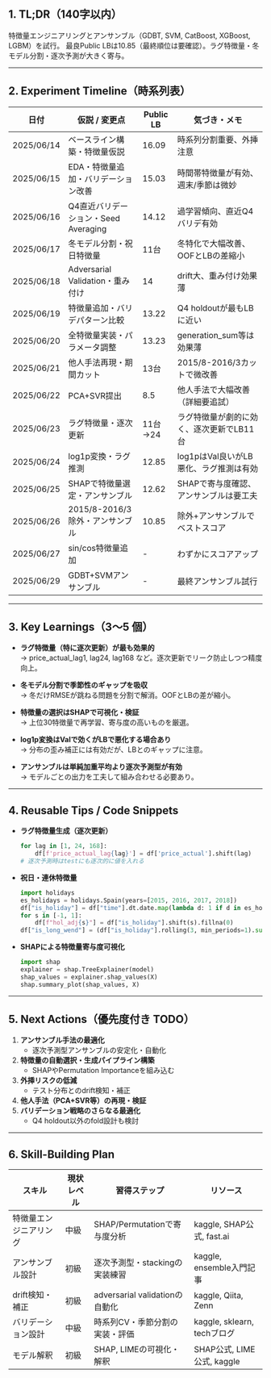 ## 1. TL;DR（140字以内）

特徴量エンジニアリングとアンサンブル（GDBT, SVM, CatBoost, XGBoost, LGBM）を試行。
最良Public LBは10.85（最終順位は要確認）。ラグ特徴量・冬モデル分割・逐次予測が大きく寄与。

---

## 2. Experiment Timeline（時系列表）
| 日付      | 仮説 / 変更点                                   | Public LB   | 気づき・メモ                                 |
|-----------|------------------------------------------------|-------------|----------------------------------------------|
| 2025/06/14| ベースライン構築・特徴量仮説                    | 16.09       | 時系列分割重要、外挿注意                     |
| 2025/06/15| EDA・特徴量追加・バリデーション改善             | 15.03       | 時間帯特徴量が有効、週末/季節は微妙          |
| 2025/06/16| Q4直近バリデーション・Seed Averaging            | 14.12       | 過学習傾向、直近Q4バリデ有効                 |
| 2025/06/17| 冬モデル分割・祝日特徴量                        | 11台        | 冬特化で大幅改善、OOFとLBの差縮小            |
| 2025/06/18| Adversarial Validation・重み付け                | 14          | drift大、重み付け効果薄                     |
| 2025/06/19| 特徴量追加・バリデパターン比較                  | 13.22       | Q4 holdoutが最もLBに近い                    |
| 2025/06/20| 全特徴量実装・パラメータ調整                    | 13.23       | generation_sum等は効果薄                    |
| 2025/06/21| 他人手法再現・期間カット                        | 13台        | 2015/8-2016/3カットで微改善                 |
| 2025/06/22| PCA+SVR提出                                    | 8.5         | 他人手法で大幅改善（詳細要追試）            |
| 2025/06/23| ラグ特徴量・逐次更新                            | 11台→24     | ラグ特徴量が劇的に効く、逐次更新でLB11台     |
| 2025/06/24| log1p変換・ラグ推測                             | 12.85       | log1pはVal良いがLB悪化、ラグ推測は有効       |
| 2025/06/25| SHAPで特徴量選定・アンサンブル                  | 12.62       | SHAPで寄与度確認、アンサンブルは要工夫      |
| 2025/06/26| 2015/8-2016/3除外・アンサンブル                 | 10.85       | 除外+アンサンブルでベストスコア             |
| 2025/06/27| sin/cos特徴量追加                               | -           | わずかにスコアアップ                        |
| 2025/06/29| GDBT+SVMアンサンブル                            | -           | 最終アンサンブル試行                        |

---

## 3. Key Learnings（3〜5 個）

- **ラグ特徴量（特に逐次更新）が最も効果的**  
  → price_actual_lag1, lag24, lag168 など。逐次更新でリーク防止しつつ精度向上。

- **冬モデル分割で季節性のギャップを吸収**  
  → 冬だけRMSEが跳ねる問題を分割で解消。OOFとLBの差が縮小。

- **特徴量の選択はSHAPで可視化・検証**  
  → 上位30特徴量で再学習、寄与度の高いものを厳選。

- **log1p変換はValで効くがLBで悪化する場合あり**  
  → 分布の歪み補正には有効だが、LBとのギャップに注意。

- **アンサンブルは単純加重平均より逐次予測型が有効**  
  → モデルごとの出力を工夫して組み合わせる必要あり。

---

## 4. Reusable Tips / Code Snippets

- **ラグ特徴量生成（逐次更新）**
  ```python
  for lag in [1, 24, 168]:
      df[f'price_actual_lag{lag}'] = df['price_actual'].shift(lag)
  # 逐次予測時はtestにも逐次的に値を入れる
  ```

- **祝日・連休特徴量**
  ```python
  import holidays
  es_holidays = holidays.Spain(years=[2015, 2016, 2017, 2018])
  df["is_holiday"] = df["time"].dt.date.map(lambda d: 1 if d in es_holidays else 0)
  for s in [-1, 1]:
      df[f"hol_adj{s}"] = df["is_holiday"].shift(s).fillna(0)
  df["is_long_wend"] = (df["is_holiday"].rolling(3, min_periods=1).sum() >= 2).astype(int)
  ```

- **SHAPによる特徴量寄与度可視化**
  ```python
  import shap
  explainer = shap.TreeExplainer(model)
  shap_values = explainer.shap_values(X)
  shap.summary_plot(shap_values, X)
  ```

---

## 5. Next Actions（優先度付き TODO）

1. **アンサンブル手法の最適化**  
   - 逐次予測型アンサンブルの安定化・自動化
2. **特徴量の自動選択・生成パイプライン構築**  
   - SHAPやPermutation Importanceを組み込む
3. **外挿リスクの低減**  
   - テスト分布とのdrift検知・補正
4. **他人手法（PCA+SVR等）の再現・検証**
5. **バリデーション戦略のさらなる最適化**  
   - Q4 holdout以外のfold設計も検討

---

## 6. Skill-Building Plan

| スキル                | 現状レベル | 習得ステップ                           | リソース                        |
|-----------------------|------------|----------------------------------------|---------------------------------|
| 特徴量エンジニアリング| 中級       | SHAP/Permutationで寄与度分析           | kaggle, SHAP公式, fast.ai       |
| アンサンブル設計      | 初級       | 逐次予測型・stackingの実装練習         | kaggle, ensemble入門記事        |
| drift検知・補正       | 初級       | adversarial validationの自動化         | kaggle, Qiita, Zenn             |
| バリデーション設計    | 中級       | 時系列CV・季節分割の実装・評価         | kaggle, sklearn, techブログ     |
| モデル解釈            | 初級       | SHAP, LIMEの可視化・解釈               | SHAP公式, LIME公式, kaggle      |
